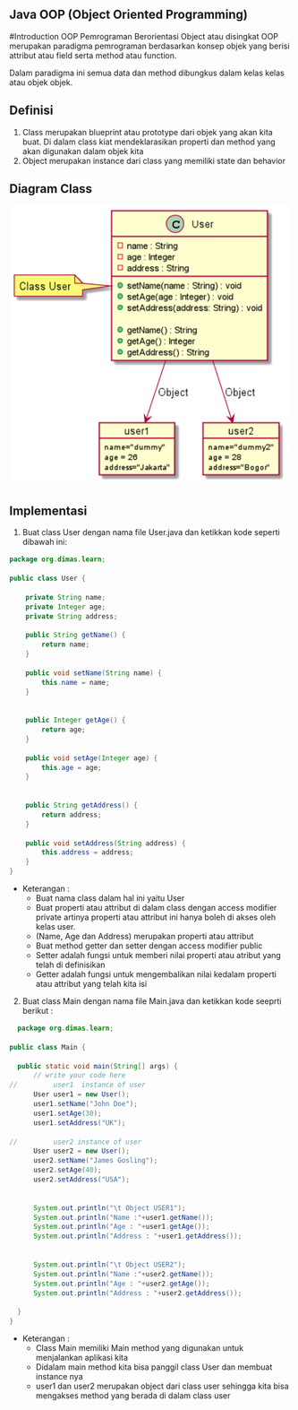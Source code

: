 ##  Java OOP (Object Oriented Programming)

#Introduction OOP
Pemrograman Berorientasi Object atau disingkat OOP merupakan paradigma pemrograman berdasarkan konsep objek yang berisi attribut atau field serta method atau function.

Dalam paradigma ini semua data dan method dibungkus dalam kelas kelas atau objek objek.

## Definisi
1. Class merupakan blueprint atau prototype dari objek yang akan kita buat. Di dalam class kiat mendeklarasikan properti dan method yang akan digunakan dalam objek kita
2. Object merupakan instance dari class yang memiliki state dan behavior

## Diagram Class

<img alt="alt_text" height="500" src="https://github.com/MasKoding/IntroductionOOP/blob/main/design-oop.png" width="500"/>


## Implementasi 
1. Buat class User  dengan nama file User.java dan ketikkan kode seperti dibawah ini:
```java
package org.dimas.learn;

public class User {

    private String name;
    private Integer age;
    private String address;

    public String getName() {
        return name;
    }

    public void setName(String name) {
        this.name = name;
    }


    public Integer getAge() {
        return age;
    }

    public void setAge(Integer age) {
        this.age = age;
    }


    public String getAddress() {
        return address;
    }

    public void setAddress(String address) {
        this.address = address;
    }
}


```
- Keterangan :
  - Buat nama class dalam hal ini yaitu User
  - Buat properti atau attribut di dalam class dengan access modifier private artinya properti atau attribut ini hanya boleh di akses oleh kelas user.
  - (Name, Age dan Address) merupakan properti atau attribut
  - Buat method getter dan setter dengan access modifier public
  - Setter adalah fungsi untuk memberi nilai properti atau atribut yang telah di definisikan
  - Getter adalah fungsi untuk mengembalikan nilai kedalam properti atau attribut yang telah kita isi
2. Buat class Main dengan nama file Main.java dan ketikkan kode seeprti berikut :
  ```java
    package org.dimas.learn;

public class Main {

    public static void main(String[] args) {
        // write your code here
//         user1  instance of user
        User user1 = new User();
        user1.setName("John Doe");
        user1.setAge(30);
        user1.setAddress("UK");

//         user2 instance of user
        User user2 = new User();
        user2.setName("James Gosling");
        user2.setAge(40);
        user2.setAddress("USA");


        System.out.println("\t Object USER1");
        System.out.println("Name :"+user1.getName());
        System.out.println("Age : "+user1.getAge());
        System.out.println("Address : "+user1.getAddress());


        System.out.println("\t Object USER2");
        System.out.println("Name :"+user2.getName());
        System.out.println("Age : "+user2.getAge());
        System.out.println("Address : "+user2.getAddress());

    }
}

```
- Keterangan :
    - Class Main memiliki Main method yang digunakan untuk menjalankan aplikasi kita
    - Didalam main method kita bisa panggil class User dan membuat instance nya
    - user1 dan user2 merupakan object dari class user sehingga kita bisa mengakses method yang berada di dalam class user
  